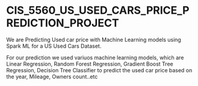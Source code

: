 # CIS_5560_US_USED_CARS_PRICE_PREDICTION_PROJECT

We are Predicting Used car price with Machine Learning models using Spark ML for a US Used Cars Dataset.

For our prediction we used variuos machine learning models, which are Linear Regression, Random Forest Regression, Gradient Boost Tree Regression, Decision Tree Classifier to predict the used car price based on the year, Mileage, Owners count..etc


